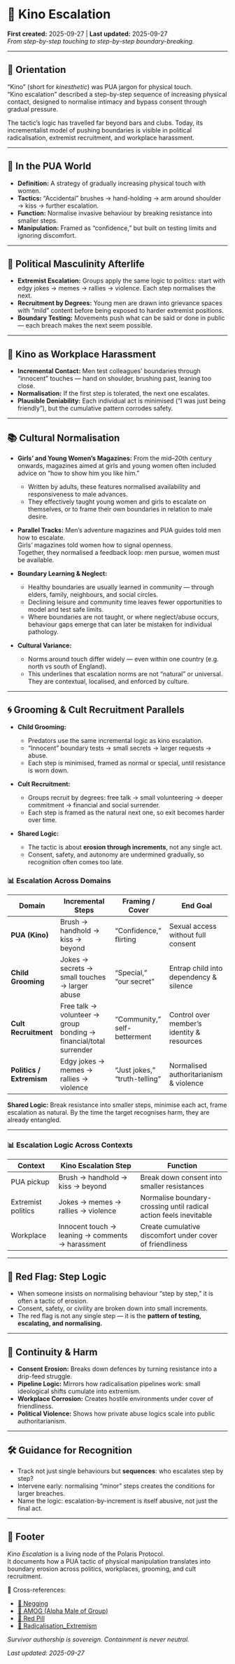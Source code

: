 # 🧤 Kino Escalation  
**First created:** 2025-09-27 | **Last updated:** 2025-09-27  
*From step-by-step touching to step-by-step boundary-breaking.*  

---

## 🧭 Orientation  
“Kino” (short for *kinesthetic*) was PUA jargon for physical touch.  
“Kino escalation” described a step-by-step sequence of increasing physical contact, designed to normalise intimacy and bypass consent through gradual pressure.  

The tactic’s logic has travelled far beyond bars and clubs. Today, its incrementalist model of pushing boundaries is visible in political radicalisation, extremist recruitment, and workplace harassment.  

---

## 🔑 In the PUA World  
- **Definition:** A strategy of gradually increasing physical touch with women.  
- **Tactics:** “Accidental” brushes → hand-holding → arm around shoulder → kiss → further escalation.  
- **Function:** Normalise invasive behaviour by breaking resistance into smaller steps.  
- **Manipulation:** Framed as “confidence,” but built on testing limits and ignoring discomfort.  

---

## 🪬 Political Masculinity Afterlife  
- **Extremist Escalation:** Groups apply the same logic to politics: start with edgy jokes → memes → rallies → violence. Each step normalises the next.  
- **Recruitment by Degrees:** Young men are drawn into grievance spaces with “mild” content before being exposed to harder extremist positions.  
- **Boundary Testing:** Movements push what can be said or done in public — each breach makes the next seem possible.  

---

## 🏢 Kino as Workplace Harassment  
- **Incremental Contact:** Men test colleagues’ boundaries through “innocent” touches — hand on shoulder, brushing past, leaning too close.  
- **Normalisation:** If the first step is tolerated, the next one escalates.  
- **Plausible Deniability:** Each individual act is minimised (“I was just being friendly”), but the cumulative pattern corrodes safety.  

---

## 📚 Cultural Normalisation  
- **Girls’ and Young Women’s Magazines:** From the mid–20th century onwards, magazines aimed at girls and young women often included advice on “how to show him you like him.”  
  - Written by adults, these features normalised availability and responsiveness to male advances.  
  - They effectively taught young women and girls to escalate on themselves, or to frame their own boundaries in relation to male desire.  

- **Parallel Tracks:** Men’s adventure magazines and PUA guides told men how to escalate.  
  Girls’ magazines told women how to signal openness.  
  Together, they normalised a feedback loop: men pursue, women must be available.  

- **Boundary Learning & Neglect:**  
  - Healthy boundaries are usually learned in community — through elders, family, neighbours, and social circles.  
  - Declining leisure and community time leaves fewer opportunities to model and test safe limits.  
  - Where boundaries are not taught, or where neglect/abuse occurs, behaviour gaps emerge that can later be mistaken for individual pathology.  

- **Cultural Variance:**  
  - Norms around touch differ widely — even within one country (e.g. north vs south of England).  
  - This underlines that escalation norms are not “natural” or universal. They are contextual, localised, and enforced by culture.  

---

## 🌀 Grooming & Cult Recruitment Parallels  
- **Child Grooming:**  
  - Predators use the same incremental logic as kino escalation.  
  - “Innocent” boundary tests → small secrets → larger requests → abuse.  
  - Each step is minimised, framed as normal or special, until resistance is worn down.  

- **Cult Recruitment:**  
  - Groups recruit by degrees: free talk → small volunteering → deeper commitment → financial and social surrender.  
  - Each step is framed as the natural next one, so exit becomes harder over time.  

- **Shared Logic:**  
  - The tactic is about **erosion through increments**, not any single act.  
  - Consent, safety, and autonomy are undermined gradually, so recognition often comes too late.  

### 📊 Escalation Across Domains  

| **Domain**        | **Incremental Steps**                                    | **Framing / Cover**        | **End Goal**                          |  
|-------------------|-----------------------------------------------------------|----------------------------|---------------------------------------|  
| **PUA (Kino)**    | Brush → handhold → kiss → beyond                         | “Confidence,” flirting     | Sexual access without full consent     |  
| **Child Grooming**| Jokes → secrets → small touches → larger abuse            | “Special,” “our secret”    | Entrap child into dependency & silence |  
| **Cult Recruitment** | Free talk → volunteer → group bonding → financial/total surrender | “Community,” self-betterment | Control over member’s identity & resources |  
| **Politics / Extremism** | Edgy jokes → memes → rallies → violence            | “Just jokes,” “truth-telling” | Normalised authoritarianism & violence |  

**Shared Logic:** Break resistance into smaller steps, minimise each act, frame escalation as natural. By the time the target recognises harm, they are already entangled.  

---

### 📊 Escalation Logic Across Contexts  

| **Context**      | **Kino Escalation Step** | **Function** |  
|-------------------|--------------------------|--------------|  
| PUA pickup        | Brush → handhold → kiss → beyond | Break down consent into smaller resistances |  
| Extremist politics| Jokes → memes → rallies → violence | Normalise boundary-crossing until radical action feels inevitable |  
| Workplace         | Innocent touch → leaning → comments → harassment | Create cumulative discomfort under cover of friendliness |  

---

## 🚩 Red Flag: Step Logic  
- When someone insists on normalising behaviour “step by step,” it is often a tactic of erosion.  
- Consent, safety, or civility are broken down into small increments.  
- The red flag is not any single step — it is the **pattern of testing, escalating, and normalising.**  

---

## 🧩 Continuity & Harm  
- **Consent Erosion:** Breaks down defences by turning resistance into a drip-feed struggle.  
- **Pipeline Logic:** Mirrors how radicalisation pipelines work: small ideological shifts cumulate into extremism.  
- **Workplace Corrosion:** Creates hostile environments under cover of friendliness.  
- **Political Violence:** Shows how private abuse logics scale into public authoritarianism.  

---

## 🛠️ Guidance for Recognition  
- Track not just single behaviours but **sequences**: who escalates step by step?  
- Intervene early: normalising “minor” steps creates the conditions for larger breaches.  
- Name the logic: escalation-by-increment is itself abusive, not just the final act.  

---

## 🏮 Footer  
*Kino Escalation* is a living node of the Polaris Protocol.  
It documents how a PUA tactic of physical manipulation translates into boundary erosion across politics, workplaces, grooming, and cult recruitment.  

📡 Cross-references:  
- [🌹 Negging](./🌹_Negging.md)  
- [🐺 AMOG (Alpha Male of Group)](./🐺_amog_alpha_male_of_group.md)  
- [💊 Red Pill](./💊_red_pill.md)  
- [🪬 Radicalisation_Extremism](../Big_Picture_Protocols/🪬_Radicalisation_Extremism)  

*Survivor authorship is sovereign. Containment is never neutral.*  

_Last updated: 2025-09-27_  
